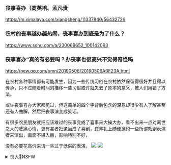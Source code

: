 ### 丧事喜办（高英培、孟凡贵
https://m.ximalaya.com/xiangsheng/11337840/56432726

### 农村的丧事越办越热闹，丧事喜办到底是为了什么？
https://www.sohu.com/a/230068652_100142093

### 丧事喜办”真的有必要吗？办丧事也很高兴不觉得奇怪吗
https://new.qq.com/omn/20190506/20190506A0F23A.html

在农村各种事情都有可能发生，因为一些传统习俗在农村依然保留得很好并且得以传承，只不过随着时间的推移一些习俗或许就失去了原本的意义，被人们用错了方法。

或许丧事喜办大家都见过，但这简单的四个字背后包含的深意却很少有人了解甚至还有人曲解，然后把丧事演变成笑话。

有很多农民朋友就把应该难过的丧事变成了喜事来大操大办，看不出来一点对离世之人的悲痛心情，更有甚者把这当成了喜剧，在葬礼上随便邀约一些所谓戏剧表演者来演出，画面不堪入目，影响特别不好，

没有必要花高价来请一些过于低俗的表演。
![](https://c-ssl.duitang.com/uploads/item/201704/06/20170406165822_NAvzM.jpeg)
![](http://wx4.sinaimg.cn/large/a6865c85gy1fdx4sapeb4j20aw0buaae.jpg)

<details><summary>慎入🔞NSFW</summary>

Not Safe For Work
![](https://upload.wikimedia.org/wikipedia/commons/thumb/d/d3/Biohazard_Symbol_Specification.png/210px-Biohazard_Symbol_Specification.png)

<details><summary><b>风险自理Use At Your Own Risk🈲</summary>

### 红网：副县长自我表扬是习惯性丧事喜办
https://news.qq.com/a/20101213/000267.htm

出事煤企老总一再检讨，表示愿意接受组织的任何处理；而随后发言的渑池县副县长魏保元却开始了“一二三四”点的冗长自我表扬，“一是周密安排部署、二是狠抓隐患排查、三是严格查处生产矿井三超和三危险的行为、四是严格实行煤矿安全检测。

一起s难矿工26人的特大矿难，在渑池县副县长那里，“神奇地”演变为“自我表扬”的典型案例，
  这其实已经不再是“无语”那么简单了。这位副县长的脸皮之厚令人惊叹，而其自我评价之错位，更是令人出离愤怒。

沉溺于自我表扬的副县长不过是在按照惯常的套路行事罢了，其自我表扬则是这种g场惯性的“习惯性”流露。

眼下很有一些基层g员，依赖一种高度程式化、形式化的文牍指导具体工作。大会小会，布置总结，无非都是“一二三四”那一套，即便会议内容有所不同，也不过是行文措辞上略加调整文饰而已，本质上的程式不会有任何变化。
  这种情形愈演愈烈，甚至被总结为一种“以不变应万变”的境界。在这部分g员以及秘书班子眼里，哪怕是矿难事故原因调查这样的“个性”会议，也一样可以用惯常套路轻松应付。

套用这位副县长的语体，大体上也可以找出“一二三四”几个特点：一是高度概括，二是十分全面，三是领导重视，四是针对性强……这些特点注定会让这样一个发言提纲具有普遍的、笼统的适用价值。
  事实上，长期以来，很多地方的很多工作正是由这样“普遍适用”的领导讲话指导的。
  现实中那一项项千差万别的工作往往在这样的高度笼统中被概括得面目模糊。

这些年来，在一些基层官员那里，“坏事变好事”已经成为一个心照不宣的秘密。
  灾难事件的伤恸、反思，在他们那里往往都是浮云，他们更热衷于挖掘大灾难中的“感动”细节，更愿意表达他们事发前的“先知先觉”、事发后的“高度重视”云云，至于其所应该承担的领导责任，应该记取的深刻教训，往往轻描淡写，甚至闭口不谈。似乎一个“感动”就让整个灾难事件涂抹上了令人愉悦的亮色。`龖龖龖`

当然，与事发前不负责任的监管一样，官员事后的自我表扬也是一种变相的推卸责任之举。既然一切隐患都在副县长周密关注之中，那么出了事自然也就不用承担什么责任，责任都是“下边”的。`龖龖囗`

副县长的自我表扬看似高明，实则只能是适得其反。渑池矿难疑点重重，比如说，出事后矿主不仅不上报，还隐匿尸体；下井人数底数不清，伤亡人数一变再变；非法开采畅行无阻，监管形同虚设，等等，
  这些问题的存在都直指煤矿的管理和zf的监管，岂能因为一个副县长不厌其烦的“一二三四”自我表扬就能掩盖过去？值此矿难高发时期，公众期待有关方面本着高度负责的精神，严肃追查渑池矿难中的人为因素，

### 人h面前，ql自我表扬实质是诿过
http://news.cntv.cn/20101210/100966.shtml

自我表扬没有原罪，但表扬要分场合，
  河n12.7矿难是不折不扣的人祸，是一起有组织的违法违规组织生产、对抗各级zf监管的重大非法安全生产事故，并且矿主手段非常狡猾。
 　
　　但诡异的是，身为监管者之一的地方官员，不是反躬自省，不是主动揽过，而是不厌其烦地自我表扬起来。在人祸面前，这样的自我表扬很轻佻很冷血，是对遇难矿工以及其家属的冷漠嘲讽，是推卸责任，是制造浮夸，也是混淆黑白。`龖龖囗`

在压抑而凝重的事故调查大会上，魏副县长自我表扬，很有“勇气”，让人看出了不顾一切的“裸奔”意味，他悖逆了人之常情，因此显得很突兀。`龖龖囗`

　　只顾自我表扬，就必然惮于自我批评；只说假大空的官场套话，就必然忽略对现实的直视。我们有理由想象，在魏副县长自我表扬的背后，存匿着可怕的监管之失。`龖龖囗`

事实上，当地zf派驻该矿的这些监管人员，知道具体情况，并且知道下井多少人，但出了事故却不向抢险指挥部报告。即便后来调查部门核对人数时，仍然不说有多少人，`龖龖囗`
  后来当省领导问他为啥不说，该监管人员回答说，“没人问我、我就在矿上呆着没人问我。”这是什么逻辑？！与其说没人问就不说，不如说故意不说，故意不敢袒露真相，是意图掩盖事实。`龖龖囗`

这样的监管人员有何颜面承担监管之职？那么，监管人员为何不监管？也许当我们看到了地方官员的自我表扬，就可释然。矿主为何敢丧心病狂地藏匿矿工遗体，当我们看到了官员的自我表扬，亦可释然。
  如此明显的非法开采，监管部门为何失明？是故意失明还是无意失明。

其实，类似的表扬与自我表扬，我们并不陌生。比如“最牛矿难新闻稿”，今年年初，湖南省湘潭县立胜煤矿发生火灾事故，当时已经发现25名遇难矿工遗体，但一篇由湘潭县官方提供的新闻通稿，用“领导高度重视，反应非常迅速；工作措施有力，取得很好成效”等来描述抢险工作，一时引得舆论大哗。`龖龖囗`
  诸如此类，这种自我表扬，一是揽功，二是诿过。`龖龖囗`

河n12.7矿难是河n省今年以来发生的第7起重大煤矿事故，也是今年第3起省属骨干煤炭企业整合或兼并矿井发生的重大煤矿事故。矿难一再发生，令人痛不胜痛，
  每一起矿难的原因都不难寻找，但是矿难为何一再发生？有了类似的自我表扬，什么事情发生也许都不奇怪。`龖龖囗`

### 王炜瀚：z石油“丧事喜办”的内在逻辑
http://finance.ifeng.com/opinion/cjpl/20100910/2608102.shtml

就在公众期待z石油有关责任人能走到台前真诚表态的时候，却迎来了他们一场声势浩大的“表彰秀”。

自我表彰，不但显露出中石油早把企业社会责任这个词汇永久性地遗忘在公文报告里，更暴露出其内心的某种得意已经溢于言表。

z石油大连石化在漏油事故还未平息之时，上演了一场表彰秀，引起外界的一片质疑，如何吸取事故教训值得深思。

### 安监总局：宣传抢险救援成功并非“丧事喜办
https://news.qq.com/a/20100409/001268.htm

黄y表示，截止目前，这次抢险救援能够使115人获救，这在煤矿的救援史上，不能不说是一个奇迹。他说，救援能够取得明显成效，除了ld重视，科学施救之外，很重要的就是发挥了sh主义能够集中力量办大事的优势。这次抢险救援调集了方方面面的资源，动员了上万人参与救援，各级组织都投入抢险救援和事故的善后工作，包括各级媒体，进行了全方位的、持续不断地报道等等，都体现了sh主义zd的优越性。

宣传抢险救援的成功，并没有掩盖这起矿难所暴露出的问题，也不能替代对这起矿难责任的追究。

一是没有认真执行煤矿探放水的相关规定，对存在的水患没有认真采取措施加以治理。二是存在着抢工期、追进度而忽视安全生产的问题，井下施工人员过多。三是在安全生产的管理上存在着漏洞，ld干部下井带班制度没有很好地落实。

我g煤矿目前事故比较多，原因是多方面的，不能简单归结于某一个方面。

### 王石川：丧事喜办实质是诿过邀功
http://news.sina.com.cn/pl/2010-08-10/084420863815.shtml

z石油大连石化分公司，日前召开了“7·16”火灾事故抢险救援表彰大会。该公司的主要负责人及下属9个单位和197人分别被授予先进集体和先进个人称号。

一起不折不扣的生产安全责任事故，借用惯常说法就是，“损失惨重，影响巨大，性质恶劣，教训深刻”。

在这关口，突然传出z石油大连分公司举行抢险救援表彰大会，不能不令人错愕。

员工“表现出了临危不惧、忘我战斗的英雄精神。他们举全公司之力，对抑制火灾险情的发展进行了殊死的奋战”，在抢险救援中，没有功劳也有苦劳，如此一来相关部门即便要问责，也应该高抬贵手。

把丧事办成喜事，把惨烈的特重大事故演绎成官员们竞相表演的“亲m秀场，这是一种渊源流长的g场恶习。事故就是事故，正视事故原因才有可能汲取教训，汲取教训才有可能避免悲剧重演；忘记灾难就是背叛，遮蔽真相就是罪恶。

### 李承p：“喜事丧办”“丧事喜办
https://sports.sohu.com/20050314/n224676977.shtml

只有我们这样生活毫无着落的人才会对每一丝风吹草动产生希望，才会像受了刺激的股民一样把什么都当成“触底反弹”的前兆。本来这没什么不好，这证明我们还有生存下去的欲望，证明我们没有在虚无的情绪中沉溺下去。

我实实在在不太喜欢听到“2008奥运夺牌”之类的话，因为我觉得这和善良的愿望没有关系，它代表着一种谄媚式伪科学，有点像赵本山的大忽悠，语言动听却用心险恶。

zg足球正逢g弱，本应该痛定思痛三省吾身，但最近一系列事情仿佛与悲痛无关，仿佛我们正大踏步向光明顶走去，2008奥运那块奖牌就伸手可及，喜气得很。

在zg人的丧事上，你尽管拣好听的堆砌上去，“奉公守法”“节俭持家”“秀外慧中”直至“早日超度”……不管是否合乎实情，但绝对皆大欢喜。这就是zg式“丧事喜办”。`龖龖囗`

不能化悲痛为力量，也不能化悲痛为表扬吧。zg足球的灵柩还在那儿摆着，就大红大绿地庆祝、就生冷不忌地乱说，瞧着有点逻辑混乱。

有点像理想化的假期出游计划，碰着一糟糕的导游就一切歇菜。

现在全线崩溃时的“丧事喜办”，透着那么一股欲盖弥彰的古怪味道。

</details>
</details>
